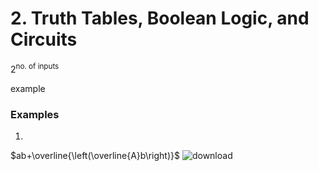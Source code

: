 # 2. Truth Tables, Boolean Logic, and Circuits

$2^{\text{no. of inputs}}$

example
### Examples
1. 
$ab+\overline{\left(\overline{A}b\right)}$
![download](https://user-images.githubusercontent.com/113817801/198196991-8098d66d-93de-4e0a-9641-67e89cc0fc98.png)


